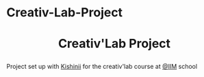 # Creativ-Lab-Project


<h1 align="center"><p>Creativ'Lab Project</h1></p>

Project set up with [Kishinii](https://github.com/KishiniCHL) for the creativ'lab course at [@IIM](https://www.iim.fr/) school
